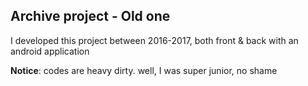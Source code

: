 ## Archive project - Old one

I developed this project between 2016-2017, both front & back with an android application

**Notice**: codes are heavy dirty. well, I was super junior, no shame